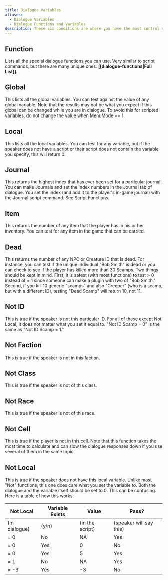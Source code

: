 ```yaml
---
title: Dialogue Variables
aliases:
  - Dialogue Variables
  - Dialogue Functions and Variables
description: These six conditions are where you have the most control over who says what when.
---
```

## Function  
Lists all the special dialogue functions you can use. Very similar to script commands, but there are many unique ones. **[[dialogue-functions|Full List]]**.  

## Global  
This lists all the global variables. You can test against the value of any global variable. Note that the results may not be what you expect if this global can be changed while you are in dialogue. To avoid this for scripted variables, do not change the value when MenuMode == 1.  

## Local  
This lists all the local variables. You can test for any variable, but if the speaker does not have a script or their script does not contain the variable you specify, this will return 0.  

## Journal  
This returns the highest index that has ever been set for a particular journal. You can make Journals and set the index numbers in the Journal tab of dialogue. You set the index (and add it to the player's in-game journal) with the Journal script command. See Script Functions.  

## Item  
This returns the number of any item that the player has in his or her inventory. You can test for any item in the game that can be carried.  

## Dead  
This returns the number of any NPC or Creature ID that is dead. For instance, you can test if the unique individual "Bob Smith" is dead or you can check to see if the player has killed more than 30 Scamps. Two things should be kept in mind. First, it is safest (with most functions) to test \> 0 instead of = 1 since someone can make a plugin with two of "Bob Smith." Second, if you kill 10 generic "scamps" and also "Creeper" (who is a scamp, but with a different ID), testing "Dead Scamp" will return 10, not 11.  

## Not ID  
This is true if the speaker is not this particular ID. For all of these except Not Local, it does not matter what you set it equal to. "Not ID Scamp = 0" is the same as "Not ID Scamp = 1."  

## Not Faction  
This is true if the speaker is not in this faction.  

## Not Class  
This is true if the speaker is not of this class.  

## Not Race  
This is true if the speaker is not of this race.  

## Not Cell  
This is true if the player is not in this cell. Note that this function takes the most time to calculate and can slow the dialogue responses down if you use several of them in the same topic.  

## Not Local  
This is true if the speaker does not have this local variable. Unlike most "Not" functions, this one does care what you set the variable to. Both the dialogue and the variable itself should be set to 0. This can be confusing. Here is a table of how this works:  

| Not Local     | Variable Exists | Value           | Pass?                   |
| ------------- | --------------- | --------------- | ----------------------- |
| (in dialogue) | (y/n)           | (in the script) | (speaker will say this) |
| \= 0          | No              | NA              | Yes                     |
| \= 0          | Yes             | &#48;           | No                      |
| \= 0          | Yes             | &#53;           | Yes                     |
| \= 1          | No              | NA              | Yes                     |
| \= -3         | Yes             | \-3             | No                      |
